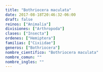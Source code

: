 ```yaml
---
title: "Bothriocera maculata"
date: 2017-08-18T20:46:32-06:00
draft: false
reinos: ["Animalia"]
divisiones: ["Arthropoda"]
clases: ["Insecta"]
ordenes: ["Hemiptera"]
familias: ["Cixiidae"]
generos: ["Bothriocera"]
nombre_cientifico: "Bothriocera maculata"
nombre_comun: ""
nombre_ingles: ""
---
```

